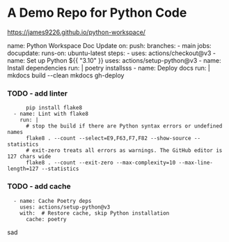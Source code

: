 # A Demo Repo for Python Code

https://james9226.github.io/python-workspace/

name: Python Workspace Doc Update
on:
  push:
    branches:
      - main
jobs:
  docupdate:
    runs-on: ubuntu-latest
    steps:
    - uses: actions/checkout@v3
    - name: Set up Python ${{ "3.10" }}
      uses: actions/setup-python@v3
    - name: Install dependencies
      run: |
        poetry installsss
    - name: Deploy docs
      run: |
        mkdocs build --clean
        mkdocs gh-deploy

### TODO - add linter

          pip install flake8
      - name: Lint with flake8
        run: |
          # stop the build if there are Python syntax errors or undefined names
          flake8 . --count --select=E9,F63,F7,F82 --show-source --statistics
          # exit-zero treats all errors as warnings. The GitHub editor is 127 chars wide
          flake8 . --count --exit-zero --max-complexity=10 --max-line-length=127 --statistics

### TODO - add cache
      - name: Cache Poetry deps
        uses: actions/setup-python@v3
        with:  # Restore cache, skip Python installation
          cache: poetry

sad